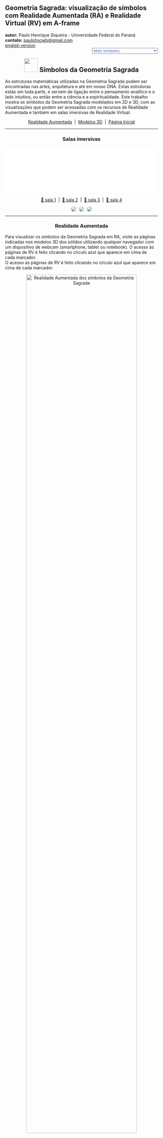 <link rel="stylesheet" href="../../scripts/style.css">
<meta charset="utf-8">
<link rel="icon" type="image/png" href="../vr/salas/imagens/icone.png">
<h2>Geometria Sagrada: visualização de símbolos com Realidade Aumentada (RA) e Realidade Virtual (RV) em A-frame</h2>
<b>autor:</b> Paulo Henrique Siqueira - Universidade Federal do Paraná
<br><b>contato:</b> <a href="#"> paulohscwb@gmail.com </a>
<br><a href="https://paulohscwb.github.io/SacredGeometry/symbols/">english version</a>
<form style="margin: 0 auto; float:right; text-align:right; width:100%; margin-bottom:15px;">
	<select id="url" onchange="urlHandler(this.value)" style="color:royalblue;">
		<option disabled selected>Mais símbolos:</option>
		<option disabled value="../../symbols/pt-br/">Símbolos da Geometria Sagrada</option>
		<!--<option value="../../flower/pt-br/">Flor da vida e os poliedros de Platão e de Arquimedes</option>
		<option value="../../fruit/pt-br/">Fruto da vida e os poliedros de Platão e de Arquimedes</option>
		<option value="../../grid/pt-br/">Grade da vida e os poliedros de Platão e de Arquimedes</option>
		<option value="../../metatron/pt-br/">Metatron e os poliedros de Platão e de Arquimedes</option>-->
	</select>
</form>
<script>
function urlHandler(value) {                               
    window.location.assign(`${value}`);
}
</script>

<p id="p1"></p>
  <h2 align="center"><img src="../vr/salas/imagens/icone.png" style="margin-bottom:-10px" width="45"> Símbolos da Geometria Sagrada</h2>
  As estruturas matemáticas utilizadas na Geometria Sagrada podem ser encontradas nas artes, arquitetura e até em nosso DNA. Estas estruturas estão em toda parte, e servem de ligação entre o pensamento analítico e o lado intuitivo, ou então entre a ciência e a espiritualidade.
Este trabalho mostra os símbolos da Geometria Sagrada modelados em 2D e 3D, com as visualizações que podem ser acessadas com os recursos de Realidade Aumentada e também em salas imersivas de Realidade Virtual.

 <p align="center"><a href="#ra">Realidade Aumentada</a><span>&nbsp;&nbsp;|&nbsp;&nbsp;</span><a href="#m3d">Modelos 3D</a><span>&nbsp;&nbsp;|&nbsp;&nbsp;</span><a href="../../pt-br/">Página Inicial</a></p>
<hr>
 <h3 align="center">Salas imersivas</h3>
  <div class="embed-container"><iframe width="100%" src="../sala.htm" title="Sala Imersiva dos símbolos da Geometria Sagrada" frameborder="0" loading="lazy"></iframe></div>
 <p align="center"><a href="../sala.htm" target="_blank">&#x1f517; sala 1</a><span>&nbsp;&nbsp;|&nbsp;&nbsp;</span><a href="../sala1.htm" target="_blank">&#x1f517; sala 2</a><span>&nbsp;&nbsp;|&nbsp;&nbsp;</span><a href="../sala2.htm" target="_blank">&#x1f517; sala 3</a><span>&nbsp;&nbsp;|&nbsp;&nbsp;</span><a href="../sala3.htm" target="_blank">&#x1f517; sala 4</a></p>
  <p align="center"><img src="../vr/salas/videos/gs1.gif" style="max-width: 31.5%; border-radius:5px; margin-right:2%;" loading="lazy"/><img src="../vr/salas/videos/gs2.gif" style="max-width: 31.5%; margin-right:2%; border-radius:5px" loading="lazy"/><img src="../vr/salas/videos/gs3.gif" style="max-width: 31.5%; border-radius:5px" loading="lazy"/></p>
  <hr>
  <h3 id="ra" align="center">Realidade Aumentada</h3>
  Para visualizar os símbolos da Geometria Sagrada em RA, visite as páginas indicadas nos modelos 3D dos sólidos utilizando qualquer navegador com um dispositivo de webcam (smartphone, tablet ou notebook).
O acesso às páginas de RV é feito clicando no círculo azul que aparece em cima de cada marcador.
<br>O acesso às páginas de RV é feito clicando no círculo azul que aparece em cima de cada marcador.
<p align="center"><img style="border-radius:7px;" alt="Realidade Aumentada dos símbolos da Geometria Sagrada" src="../ar/example.png" width="85%"></p>
<p align="center"><img src="../ar/symbols.gif" alt="Realidade Aumentada dos símbolos da Geometria Sagrada" style="max-width: 92%; border-radius:5px;" loading="lazy"/></p>
<hr>
<h3 id="m3d" align="center">Modelos 3D</h3>
<!-- <iframe width="560" height="315" style="max-width:100%" src="https://www.youtube.com/embed/videoseries?list=PLy0I_lGW8HxXlieaiv7p0PWdsNRWPbWRv" title="YouTube video player" frameborder="0" allow="accelerometer; autoplay; clipboard-write; encrypted-media; gyroscope; picture-in-picture; web-share" allowfullscreen></iframe> -->
<h4>1. Vesica Piscis</h4>
<a href="../vr/VesicaPiscis.htm" target="_blank" title="modelo 3D" class="fotoA"><img src="../ar/0A.png" class="foto" alt="Vesica Piscis"></a><img src="../ar/0.png" class="qr">
 <br><br><br>Trata-se de uma forma geométrica criada pela interseção de dois círculos idênticos, onde o centro de cada círculo fica no perímetro do outro. A vesica piscis é usada em Diagramas de Venn e selos emblemáticos e possui significados simbólicos como o "peixe de Jesus", a intrincada Triquetra que aparece na arte Celta, o triângulo de Reuleaux e a Mandorla que simboliza a união dos opostos e a interseção dos reinos terrestre e celestial.
 <br><br><br>
<a href="../ra.html" class="raAR" title="Realidade aumentada" target="_blank"></a>
<hr>
<h4>2. Vesica Piscis 3D</h4>
<a href="../vr/VesicaPiscis3d.htm" target="_blank" title="modelo 3D" class="fotoA"><img src="../ar/1A.png" class="foto" alt="Vesica Piscis 3d"></a><img src="../ar/1.png" class="qr">
 <br><br><br>Nesta representação em 3D temos o modelo com 8 círculos em torno do menor círculo. Estes círculos representam seções planas das esferas que simbolizam a extensão da Vesica Piscis para 3 dimensões.
 <br><br><br>
<a href="../ra.html" class="raAR" title="Realidade aumentada" target="_blank"></a>
<hr>
<h4>3. Semente da vida</h4>
<a href="../vr/SeedOfLife.htm" target="_blank" title="modelo 3D" class="fotoA"><img src="../ar/4A.png" class="foto" alt="Semente da vida"></a><img src="../ar/4.png" class="qr">
 <br><br><br>A Geometria Sagrada está centrada no símbolo composto por 7 círculos entrelaçados, denominado Semente da Vida. Trata-se de uma representação que significa os 7 dias em que o mundo foi criado, e que aparece em muitas construções e em textos religiosos. Cada círculo sobreposto significa um ciclo ou uma célula interligando processos vitais.
 <br><br><br>
<a href="../ra.html" class="raAR" title="Realidade aumentada" target="_blank"></a>
<hr>
<h4>4. Semente da vida 3D v1</h4>
<a href="../vr/SeedOfLife3d_v1.htm" target="_blank" title="modelo 3D" class="fotoA"><img src="../ar/5A.png" class="foto" alt="Semente da vida 3D"></a><img src="../ar/5.png" class="qr">
 <br><br><br>Este símbolo tem sido usado com reverência e seu design confere uma sensação de proteção. Muitos usam como joias ou em decoração acreditando que traz positividade, afastando coisas negativas. Nesta representação temos o modelo em 3D construído com 3 rotações em torno de um dos modelos.
 <br><br><br>
<a href="../ra.html" class="raAR" title="Realidade aumentada" target="_blank"></a>
<hr>
<h4>5. Semente da vida 3D v2</h4>
<a href="../vr/SeedOfLife3d_v2.htm" target="_blank" title="modelo 3D" class="fotoA"><img src="../ar/6A.png" class="foto" alt="Semente da vida 3D"></a><img src="../ar/6.png" class="qr">
 <br><br><br>Este símbolo aparece também em algumas tapeçarias e ruínas de templos antigos, significando o design do universo. Nesta representação temos o modelo em 3D construído com os círculos formando 2 calotas esféricas.
 <br><br><br>
<a href="../ra.html" class="raAR" title="Realidade aumentada" target="_blank"></a>
<hr>
<h4>6. Semente da vida 3D v3</h4>
<a href="../vr/SeedOfLife3d_v3.htm" target="_blank" title="modelo 3D" class="fotoA"><img src="../ar/24A.png" class="foto" alt="Semente da vida 3D"></a><img src="../ar/24.png" class="qr">
 <br><br><br>Cada círculo sobreposto deste símbolo significa um ciclo ou uma célula interligando processos vitais. Nesta representação temos o modelo em 3D construído com 6 círculos rotacionados em torno de eixos que passam pelo círculo central.
 <br><br><br>
<a href="../ra.html" class="raAR" title="Realidade aumentada" target="_blank"></a>
<hr>
<h4>7. Ovo da vida</h4>
<a href="../vr/EggOfLife.htm" target="_blank" title="modelo 3D" class="fotoA"><img src="../ar/2A.png" class="foto" alt="Ovo da vida"></a><img src="../ar/2.png" class="qr">
 <br><br><br>É considerado como o estágio central na sequência tranformadora da evolução e está associado às noções de renascimento e fertilidade. O Ovo da Vida é uma evolução da Semente da Vida: adicionando-se 6 círculos à Semente fundamental temos o símbolo do Ovo da Vida.
 <br><br><br>
<a href="../ra.html" class="raAR" title="Realidade aumentada" target="_blank"></a>
<hr>
<h4>8. Ovo da vida 3D</h4>
<a href="../vr/EggOfLife3d.htm" target="_blank" title="modelo 3D" class="fotoA"><img src="../ar/3A.png" class="foto" alt="Ovo da vida 3D"></a><img src="../ar/3.png" class="qr">
 <br><br><br>Analisando-se outra dimensão em sua formação, o Ovo da Vida pode ser visualizado por meio das oito esferas tangentes do Cubo de Metatron. Esta conexão mostra a versatilidade e as relações entrelaçadas dos símbolos geométricos sagrados.
 <br><br><br>
<a href="../ra.html" class="raAR" title="Realidade aumentada" target="_blank"></a>
<hr>
<h4>9. Flor da vida</h4>
<a href="../vr/FlowerOfLife.htm" target="_blank" title="modelo 3D" class="fotoA"><img src="../ar/7A.png" class="foto" alt="Flor da vida"></a><img src="../ar/7.png" class="qr">
 <br><br><br>O símbolo da Flor da Vida é construído com 19 círculos entrelaçados, envoltos por um círculo maior. Trata-se de uma representação muito conhecida que aparece nas pirâmides do Egito e em construções da Grécia, China, Inglaterra, Tibete e Israel. Acredita-se que a Flor da Vida seja a representação do projeto cósmico, o qual codifica o design de cada estrutura atômica.
 <br><br><br>
<a href="../ra.html" class="raAR" title="Realidade aumentada" target="_blank"></a>
<hr>
<h4>10. Flor da vida 3D</h4>
<a href="../vr/FlowerOfLife3d.htm" target="_blank" title="modelo 3D" class="fotoA"><img src="../ar/8A.png" class="foto" alt="Flor da vida 3D"></a><img src="../ar/8.png" class="qr">
 <br><br><br>Dentro do design do símbolo da Flor da Vida encontram-se outros padrões da Geometria Sagrada: o Ovo da Vida, a Semente da Vida e a Árvore da Vida. Nesta representação temos o modelo em 3D construído com 3 rotações em torno de um dos modelos.
 <br><br><br>
<a href="../ra.html" class="raAR" title="Realidade aumentada" target="_blank"></a>
<p class="topop"><a href="#p1" class="topo">voltar ao topo</a></p>
<hr>
<h4>11. Flor da vida v2</h4>
<a href="../vr/FlowerOfLife_v2.htm" target="_blank" title="modelo 3D" class="fotoA"><img src="../ar/9A.png" class="foto" alt="Flor da vida"></a><img src="../ar/9.png" class="qr">
 <br><br><br>O símbolo da Flor da Vida pode ser extendido e construído com 37 círculos entrelaçados, envoltos por um círculo maior. Vários círculos deste símbolo se estendem para além da fronteira, e outro símbolo da Geometria Sagrada surge desta versão extendida: o Fruto da Vida.
 <br><br><br>
<a href="../ra.html" class="raAR" title="Realidade aumentada" target="_blank"></a>
<hr>
<h4>12. Flor da vida 3D v2</h4>
<a href="../vr/FlowerOfLife3d_v2.htm" target="_blank" title="modelo 3D" class="fotoA"><img src="../ar/10A.png" class="foto" alt="Flor da vida 3D"></a><img src="../ar/10.png" class="qr">
 <br><br><br>Dentro do design do símbolo da Flor da Vida encontram-se outros padrões da Geometria Sagrada: o Ovo da Vida, a Semente da Vida e a Árvore da Vida. Nesta representação temos o modelo em 3D construído com 3 rotações em torno de um dos modelos.
 <br><br><br>
<a href="../ra.html" class="raAR" title="Realidade aumentada" target="_blank"></a>
<hr>
<h4>13. Árvore da vida</h4>
<a href="../vr/TreeOfLife.htm" target="_blank" title="modelo 3D" class="fotoA"><img src="../ar/11A.png" class="foto" alt="Árvore da vida"></a><img src="../ar/11.png" class="qr">
 <br><br><br>O símbolo da Árvore da Vida representa uma conexão com tudo, incluindo as coisas que não podemos ver, lembrando que não estamos sozinhos no universo. As 10 esferas deste símbolo são chamadas de "Sephiroth", significam emanação e estão conectadas por caminhos diferentes. A Sephira da base representa o mundo material e a Sephira do topo representa a consciência cósmica. As demais Sephiras representam as qualidades da alma e são divididas em três pilares: severidade, suavidade e misericórdia.
 <br><br><br>
<a href="../ra.html" class="raAR" title="Realidade aumentada" target="_blank"></a>
<hr>
<h4>14. Fruto da vida</h4>
<a href="../vr/FruitOfLife.htm" target="_blank" title="modelo 3D" class="fotoA"><img src="../ar/12A.png" class="foto" alt="Fruto da vida"></a><img src="../ar/12.png" class="qr">
 <br><br><br>O símbolo do Fruto da Vida é formado por 13 esferas interligadas e pode ser considerado como um dos mais poderosos da Geometria Sagrada. Ele aparece de forma oculta dentro do símbolo da Flor da Vida e pode ser usado para criar as 78 linhas do símbolo do Cubo de Metatron.
 <br><br><br>
<a href="../ra.html" class="raAR" title="Realidade aumentada" target="_blank"></a>
<hr>
<h4>15. Fruto da vida 3D</h4>
<a href="../vr/FruitOfLife3d.htm" target="_blank" title="modelo 3D" class="fotoA"><img src="../ar/13A.png" class="foto" alt="Fruto da vida 3D"></a><img src="../ar/13.png" class="qr">
 <br><br><br>As 13 esferas do símbolo do Fruto da Vida simbolizam aspectos femininos da criação, que fornecem a base para os 78 raios masculinos da criação. É considerada uma interação harmoniosa que dá origem à existência. Nesta representação temos o símbolo do Fruto da Vida em 3D.
 <br><br><br>
<a href="../ra.html" class="raAR" title="Realidade aumentada" target="_blank"></a>
<hr>
<h4>16. Cubo de Metatron</h4>
<a href="../vr/MetatronCube.htm" target="_blank" title="modelo 3D" class="fotoA"><img src="../ar/14A.png" class="foto" alt="Cubo de Metatron"></a><img src="../ar/14.png" class="qr">
 <br><br><br>O Metatron é um arcanjo serafim da tradição medieval islâmica, judaica e cristã. As representações artísticas quase sempre retratam o Arcanjo Metatron segurando ou próximo a um cubo misterioso. A construção do Cubo de Metatron envolve os 13 círculos abrigados dentro de um círculo maior. As linhas que unem os centros destes círculos definem o Cubo de Metraton.
 <br><br><br>
<a href="../ra1.html" class="raAR" title="Realidade aumentada" target="_blank"></a>
<hr>
<h4>17. Cubo de Metatron 3D</h4>
<a href="../vr/MetatronCube3d.htm" target="_blank" title="modelo 3D" class="fotoA"><img src="../ar/15A.png" class="foto" alt="Cubo de Metatron 3D"></a><img src="../ar/15.png" class="qr">
 <br><br><br>Dentro da forma geométrica definida pelo Cubo de Metraton podemos encontrar os cinco sólidos platônicos, posicionando o Cubo de Metatron como uma ponte fundamental que transforma realidades bidimensionais em reinos tridimensionais. Nesta representação temos o cubo de Metraton em 3D.
 <br><br><br>
<a href="../ra1.html" class="raAR" title="Realidade aumentada" target="_blank"></a>
<hr>
<h4>18. Grade da vida</h4>
<a href="../vr/GridOfLife.htm" target="_blank" title="modelo 3D" class="fotoA"><img src="../ar/16A.png" class="foto" alt="Grade da vida"></a><img src="../ar/16.png" class="qr">
 <br><br><br>O símbolo da Grade da Vida, também denominado tetraedro 64, contrapõe o Tetraedro Estrelado com a Flor da Vida. Temos 64 tetraedros que formam o símbolo da Grade da Vida, que pode ser sobreposto ao símbolo da Flor da Vida, com os círculos simbolizando a vastidão do espaço e as linhas interligadas indicando onde o espaço converge com o tempo.
 <br><br><br>
<a href="../ra1.html" class="raAR" title="Realidade aumentada" target="_blank"></a>
<hr>
<h4>19. Grade da vida 3D</h4>
<a href="../vr/GridOfLife3d.htm" target="_blank" title="modelo 3D" class="fotoA"><img src="../ar/17A.png" class="foto" alt="Grade da vida 3D"></a><img src="../ar/17.png" class="qr">
 <br><br><br>Grande parte do fascínio do símbolo da Grade da Vida vem do número 64, que surge recorrentemente na natureza, nas construções e no misticismo. Alguns exemplos que podemos citar são: na computação, onde o número de 64 bits de memória é essencial; nos jogos clássicos de xadrez ou damas, que possuem 64 casas em seus tabuleiros; ou em textos sagrados do Hinduísmo, que faz referência a 64 tantras. Neste exemplo, temos a Grade da Vida modelada em 3D.
 <br><br><br>
<a href="../ra1.html" class="raAR" title="Realidade aumentada" target="_blank"></a>
<hr>
<h4>20. Toro</h4>
<a href="../vr/Torus.htm" target="_blank" title="modelo 3D" class="fotoA"><img src="../ar/18A.png" class="foto" alt="Toro"></a><img src="../ar/18.png" class="qr">
 <br><br><br>A estrutura de um toro, semelhante a um vórtice, é considerada como a forma inicial que emana do padrão Gênesis. A representação do toro na Geometria Sagrada reflete o fluxo de energia em espiral. Este fluxo não é unidirecional, oscilando na superfície do toro e espiralando dentro de seu núcleo.
 <br><br><br>
<a href="../ra1.html" class="raAR" title="Realidade aumentada" target="_blank"></a>
<p class="topop"><a href="#p1" class="topo">voltar ao topo</a></p>
<hr>
<h4>21. Toro anelado</h4>
<a href="../vr/Torus1.htm" target="_blank" title="modelo 3D" class="fotoA"><img src="../ar/25A.png" class="foto" alt="Toro anelado"></a><img src="../ar/25.png" class="qr">
 <br><br><br>O toro anelado representa a forma clássica de donut, que incorpora continuidade e totalidade. Este símbolo representa os ciclos da vida, que mantêm a sua forma e vitalidade independentemente de onde começam ou terminam. 
 <br><br><br>
<a href="../ra1.html" class="raAR" title="Realidade aumentada" target="_blank"></a>
<hr>
<h4>22. Toro fuso</h4>
<a href="../vr/Torus2.htm" target="_blank" title="modelo 3D" class="fotoA"><img src="../ar/26A.png" class="foto" alt="Toro fuso"></a><img src="../ar/26.png" class="qr">
 <br><br><br>O toro fuso representa uma força invisível que atua em extremidades opostas. Trata-se de um símbolo poderoso de equilíbrio, tensão e dualidade, que representa o que existe no universo e dentro de nós mesmos.
 <br><br><br>
<a href="../ra1.html" class="raAR" title="Realidade aumentada" target="_blank"></a>
<hr>
<h4>23. Estrela Merkaba</h4>
<a href="../vr/Merkaba.htm" target="_blank" title="modelo 3D" class="fotoA"><img src="../ar/19A.png" class="foto" alt="Estrela Merkaba"></a><img src="../ar/19.png" class="qr">
 <br><br><br>O símbolo da estrela Merkaba tem o significado traduzido como "luz, espírito e corpo". Trata-se da fusão de 2 tetraedros idênticos que são interligados por meio de rotações em direções opostas. A interseção destes tetraedros origina um campo de energia que irradia imenso poder. Neste exemplo, temos a estrela Merkaba modelada em 3D.
 <br><br><br>
<a href="../ra1.html" class="raAR" title="Realidade aumentada" target="_blank"></a>
<hr>
<h4>24. Vector Equilibrium</h4>
<a href="../vr/VectorEquilibrium.htm" target="_blank" title="modelo 3D" class="fotoA"><img src="../ar/23A.png" class="foto" alt="Vector Equilibrium"></a><img src="../ar/23.png" class="qr">
 <br><br><br>O Vector Equilibrium é considerado como refência inicial da matemática energética e a pulsação zero do equilíbrio vetorial. Trata-se da estrutura subjacente do Toro, considerada a forma geométrica capaz de transformar energia em matéria. 
 <br><br><br>
<a href="../ra1.html" class="raAR" title="Realidade aumentada" target="_blank"></a>
<hr>
<h4>25. Vector Equilibrium 3D</h4>
<a href="../vr/VectorEquilibrium1.htm" target="_blank" title="modelo 3D" class="fotoA"><img src="../ar/20A.png" class="foto" alt="Vector Equilibrium 3D"></a><img src="../ar/20.png" class="qr">
 <br><br><br>As linhas de energia do Vector Equilibrium têm comprimento e força iguais e pode ser considerada a única forma geométrica que possui todas as forças iguais e equilibradas. Nesta representação temos o Vector Equilibrium modelado em 3D, que representa um conjunto formado pelas arestas e diagonais principais do cuboctaedro de Arquimedes.
 <br><br><br>
<a href="../ra1.html" class="raAR" title="Realidade aumentada" target="_blank"></a>
<hr>
<h4>26. Vector Equilibrium 3D v2</h4>
<a href="../vr/VectorEquilibrium2.htm" target="_blank" title="modelo 3D" class="fotoA"><img src="../ar/21A.png" class="foto" alt="Vector Equilibrium 3D"></a><img src="../ar/21.png" class="qr">
 <br><br><br>De acordo com Buckminster Fuller, o Vector Equilibrium é a forma mais próxima que jamais conheceremos de Deus e da eternidade. Nesta representação temos o Vector Equilibrium modelado em 3D, que representa um conjunto formado pelas diagonais principais e pelos círculos circunscritos às seções hexagonais do cuboctaedro de Arquimedes.
 <br><br><br>
<a href="../ra1.html" class="raAR" title="Realidade aumentada" target="_blank"></a>
<hr>
<h4>27. Vector Equilibrium 3D v3</h4>
<a href="../vr/VectorEquilibrium3.htm" target="_blank" title="modelo 3D" class="fotoA"><img src="../ar/22A.png" class="foto" alt="Vector Equilibrium 3D"></a><img src="../ar/22.png" class="qr">
 <br><br><br>O Vector Equilibrium é considerado como a estrutura subjacente do Toro, também conhecida como a forma geométrica capaz de transformar energia em matéria. Nesta representação temos o modelo em 3D construído com 3 rotações em torno de um dos modelos.
 <br><br><br>
<a href="../ra1.html" class="raAR" title="Realidade aumentada" target="_blank"></a>
<p class="topop"><a href="#p1" class="topo">voltar ao topo</a></p>
<hr>

<br><a rel="license" href="http://creativecommons.org/licenses/by-nc-nd/4.0/"><img alt="Licença Creative Commons" style="border-width:0" src="https://i.creativecommons.org/l/by-nc-nd/4.0/88x31.png" loading="lazy"/></a><br /><span xmlns:dct="http://purl.org/dc/terms/" property="dct:title">Sacred Geometry - Visualization of symbols with Augmented Reality and Virtual Reality</span> de <a xmlns:cc="http://creativecommons.org/ns#" href="https://paulohscwb.github.io/SacredGeometry/symbols/pt-br/" property="cc:attributionName" rel="cc:attributionURL">Paulo Henrique Siqueira</a> está licenciado com uma Licença <a rel="license" href="http://creativecommons.org/licenses/by-nc-nd/4.0/">Creative Commons Atribuição-NãoComercial-SemDerivações 4.0 Internacional</a>.

<h4>Como citar este trabalho:</h4> 
<p>Siqueira, P.H., "Sacred Geometry: Visualization of symbols with Augmented Reality and Virtual Reality". Disponível em: <https://paulohscwb.github.io/SacredGeometry/symbols/pt-br/>, Maio de 2024.</p>
<!--<a target="_blank" href="https://doi.org/10.5281/zenodo.8272770"><img src="https://zenodo.org/badge/DOI/10.5281/zenodo.8272770.svg" alt="DOI"></a>-->
<br><br><b>Referências:</b>
<br>Pardesco. "Sacred Geometry Art, Symbols & Meanings". <a href="https://pardesco.com/blogs/news/sacred-geometry-art-symbols-meanings" target="_blank">https://pardesco.com/blogs/news/sacred-geometry-art-symbols-meanings</a>
<br>Weisstein, Eric W. "Archimedean Solid" From MathWorld-A Wolfram Web Resource. <a href="http://mathworld.wolfram.com/ArchimedeanSolid.html" target="_blank">http://mathworld.wolfram.com/ArchimedeanSolid.html</a>
<br>Weisstein, Eric W. "Platonic Solid" From MathWorld-A Wolfram Web Resource. <a href="http://mathworld.wolfram.com/PlatonicSolid.html" target="_blank">http://mathworld.wolfram.com/PlatonicSolid.html</a>
<br>Weisstein, Eric W. "Archimedean Dual" From MathWorld-A Wolfram Web Resource. <a href="https://mathworld.wolfram.com/ArchimedeanDual.html" target="_blank">https://mathworld.wolfram.com/ArchimedeanDual.html</a>
<br>Weisstein, Eric W. "Uniform Polyhedron." From MathWorld--A Wolfram Web Resource. <a href="https://mathworld.wolfram.com/UniformPolyhedron.html" target="_blank">https://mathworld.wolfram.com/UniformPolyhedron.html</a>
<br>Wikipedia <a href="https://en.wikipedia.org/wiki/Archimedean_solid" target="_blank">https://en.wikipedia.org/wiki/Archimedean_solid</a>
<br>Wikipedia <a href="https://en.wikipedia.org/wiki/en.wikipedia.org/wiki/Platonic_solid" target="_blank">https://en.wikipedia.org/wiki/Platonic_solid</a>
<br>McCooey, David I. "Visual Polyhedra". <a href="http://dmccooey.com/polyhedra/" target="_blank">http://dmccooey.com/polyhedra/</a>
